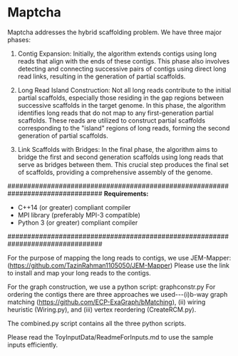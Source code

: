 # Maptcha

Maptcha addresses the hybrid scaffolding problem. We have three major phases: 
1. Contig Expansion: Initially, the algorithm extends contigs using long reads that align with the ends of these contigs. This phase also involves detecting and connecting successive pairs of contigs using direct long read links, resulting in the generation of partial scaffolds.

2. Long Read Island Construction: Not all long reads contribute to the initial partial scaffolds, especially those residing in the gap regions between successive scaffolds in the target genome. In this phase, the algorithm identifies long reads that do not map to any first-generation partial scaffolds. These reads are utilized to construct partial scaffolds corresponding to the "island" regions of long reads, forming the second generation of partial scaffolds.

3. Link Scaffolds with Bridges: In the final phase, the algorithm aims to bridge the first and second generation scaffolds using long reads that serve as bridges between them. This crucial step produces the final set of scaffolds, providing a comprehensive assembly of the genome.

################################################################################
**Requirements:**
- C++14 (or greater) compliant compiler
- MPI library (preferably MPI-3 compatible)
- Python 3 (or greater) compliant compiler
  
################################################################################

For the purpose of mapping the long reads to contigs, we use JEM-Mapper:(https://github.com/TazinRahman1105050/JEM-Mapper)
Please use the link to install and map your long reads to the contigs.

For the graph construction, we use a python script: graphconstr.py
For ordering the contigs there are three approaches we used---(i)b-way graph matching (https://github.com/ECP-ExaGraph/bMatching), (ii) wiring heuristic (Wiring.py), and (iii) vertex reordering (CreateRCM.py).

The combined.py script contains all the three python scripts.

Please read the ToyInputData/ReadmeForInputs.md to use the sample inputs efficiently.
